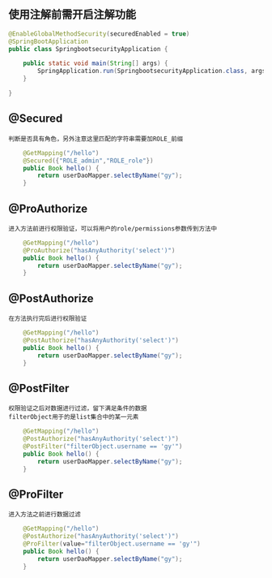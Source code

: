 ## 使用注解前需开启注解功能
```java
@EnableGlobalMethodSecurity(securedEnabled = true)
@SpringBootApplication
public class SpringbootsecurityApplication {

    public static void main(String[] args) {
        SpringApplication.run(SpringbootsecurityApplication.class, args);
    }

}

```

## @Secured
    判断是否具有角色，另外注意这里匹配的字符串需要加ROLE_前缀
```java
    @GetMapping("/hello")
    @Secured({"ROLE_admin","ROLE_role"})
    public Book hello() {
        return userDaoMapper.selectByName("gy");
    }
```
## @ProAuthorize
    进入方法前进行权限验证，可以将用户的role/permissions参数传到方法中
```java
    @GetMapping("/hello")
    @ProAuthorize("hasAnyAuthority('select')")
    public Book hello() {
        return userDaoMapper.selectByName("gy");
    }
```
## @PostAuthorize
    在方法执行完后进行权限验证
```java
    @GetMapping("/hello")
    @PostAuthorize("hasAnyAuthority('select')")
    public Book hello() {
        return userDaoMapper.selectByName("gy");
    }
```
## @PostFilter
    权限验证之后对数据进行过滤，留下满足条件的数据
    filterObject用于的是list集合中的某一元素
```java
    @GetMapping("/hello")
    @PostAuthorize("hasAnyAuthority('select')")
    @PostFilter("filterObject.username == 'gy'")
    public Book hello() {
        return userDaoMapper.selectByName("gy");
    }
```
## @ProFilter
    进入方法之前进行数据过滤
```java
    @GetMapping("/hello")
    @PostAuthorize("hasAnyAuthority('select')")
    @ProFilter(value="filterObject.username == 'gy'")
    public Book hello() {
        return userDaoMapper.selectByName("gy");
    }
```